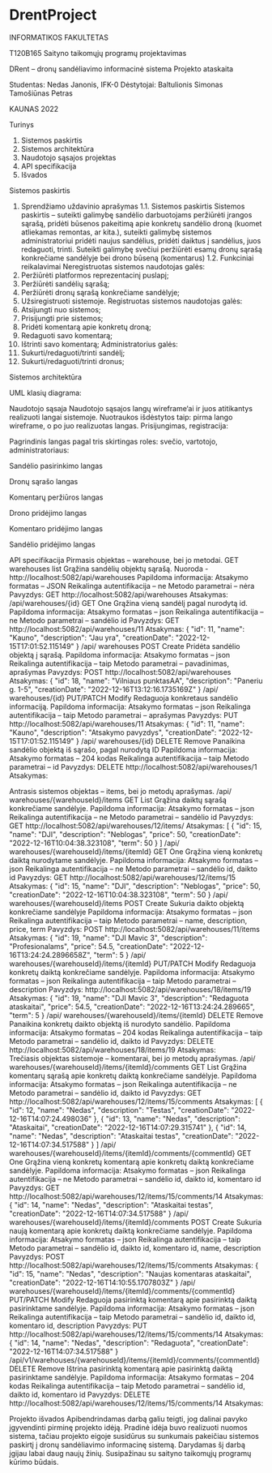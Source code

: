 # DrentProject

 













INFORMATIKOS FAKULTETAS


T120B165 Saityno taikomųjų programų projektavimas


DRent – dronų sandėliavimo informacinė sistema
Projekto ataskaita








Studentas:	Nedas Janonis, IFK-0
Dėstytojai:	Baltulionis Simonas
Tamošiūnas Petras









KAUNAS 2022
 
Turinys
1.	Sistemos paskirtis
2.	Sistemos architektūra
3.	Naudotojo sąsajos projektas
4.	API specifikacija
5.	Išvados

 
Sistemos paskirtis

1.	Sprendžiamo uždavinio aprašymas 1.1. Sistemos paskirtis Sistemos paskirtis – suteikti galimybę sandėlio darbuotojams peržiūrėti įrangos sąrašą, pridėti būsenos pakeitimą apie konkretų sandėlio droną (kuomet atliekamas remontas, ar kita.), suteikti galimybę sistemos administratoriui pridėti naujus sandėlius, pridėti daiktus į sandėlius, juos redaguoti, trinti. Suteikti galimybę svečiui peržiūrėti esamų dronų sąrašą konkrečiame sandėlyje bei drono būseną (komentarus) 1.2. Funkciniai reikalavimai 
Neregistruotas sistemos naudotojas galės:
2.	Peržiūrėti platformos reprezentacinį puslapį;
3.	Peržiūrėti sandėlių sąrašą;
4.	Peržiūrėti dronų sąrašą konkrečiame sandėlyje;
5.	Užsiregistruoti sistemoje.
Registruotas sistemos naudotojas galės:
1.	Atsijungti nuo sistemos;
2.	Prisijungti prie sistemos;
3.	Pridėti komentarą apie konkretų droną;
4.	Redaguoti savo komentarą;
5.	Ištrinti savo komentarą;
Administratorius galės:
1.	Sukurti/redaguoti/trinti sandėlį;
2.	Sukurti/redaguoti/trinti dronus;

Sistemos architektūra



UML klasių diagrama:
 
Naudotojo sąsaja
Naudotojo sąsajos langų wireframe‘ai ir juos atitikantys realizuoti langai sistemoje. Nuotraukos išdėstytos taip: pirma lango wireframe, o po juo realizuotas langas.
Prisijungimas, registracija:
 
 

 

 

Pagrindinis langas pagal tris skirtingas roles: svečio, vartotojo, administratoriaus:
 

 

 

 

 

 
Sandėlio pasirinkimo langas
 

 
Dronų sąrašo langas
 
 

 
Komentarų peržiūros langas
 

 
Drono pridėjimo langas
 
 
Komentaro pridėjimo langas
 
 
Sandėlio pridėjimo langas
 

 


API specifikacija
Pirmasis objektas – warehouse, bei jo metodai.
GET warehouses list
Grąžina sandėlių objektų sąrašą. Nuoroda - http://localhost:5082/api/warehouses
Papildoma informacija:
	Atsakymo formatas – JSON
	Reikalinga autentifikacija – ne
	Metodo parametrai – nėra
Pavyzdys: GET http://localhost:5082/api/warehouses
Atsakymas:  
/api/warehouses/{id} GET One
Grąžina vieną sandėlį pagal nurodytą id.
Papildoma informacija:
	Atsakymo formatas – json
	Reikalinga autentifikacija – ne
	Metodo parametrai – sandėlio id
Pavyzdys: GET http://localhost:5082/api/warehouses/11
Atsakymas: {
    "id": 11,
    "name": "Kauno",
    "description": "Jau yra",
    "creationDate": "2022-12-15T17:01:52.115149"
}
/api/ warehouses POST Create
Pridėta sandėlio objektą į sąrašą.
Papildoma informacija:
	Atsakymo formatas – json
	Reikalinga autentifikacija – taip
	Metodo parametrai – pavadinimas, aprašymas
Pavyzdys: POST http://localhost:5082/api/warehouses
Atsakymas: {
    "id": 18,
    "name": "Vilniaus punktasAA",
    "description": "Paneriu g. 1-5",
    "creationDate": "2022-12-16T13:12:16.1735169Z"
}
/api/ warehouses/{id} PUT/PATCH Modify
Redaguoja konkretaus sandėlio informaciją.
Papildoma informacija:
	Atsakymo formatas – json
	Reikalinga autentifikacija – taip
	Metodo parametrai – aprašymas
Pavyzdys: PUT http://localhost:5082/api/warehouses/11
Atsakymas: {
    "id": 11,
    "name": "Kauno",
    "description": "Atsakymo pavyzdys",
    "creationDate": "2022-12-15T17:01:52.115149"
}
/api/ warehouses/{id} DELETE Remove
Panaikina sandėlio objektą iš sąrašo, pagal nurodytą ID
Papildoma informacija:
	Atsakymo formatas – 204 kodas
	Reikalinga autentifikacija – taip
	Metodo parametrai – id
Pavyzdys: DELETE http://localhost:5082/api/warehouses/1
Atsakymas:  

Antrasis sistemos objektas – items, bei jo metodų aprašymas.
/api/ warehouses/{warehouseId}/items GET List
Grąžina daiktų sąrašą konkrečiame sandėlyje.
Papildoma informacija:
	Atsakymo formatas – json
	Reikalinga autentifikacija – ne
	Metodo parametrai – sandėlio id
Pavyzdys: GET http://localhost:5082/api/warehouses/12/items/
Atsakymas: [
    {
        "id": 15,
        "name": "DJI",
        "description": "Neblogas",
        "price": 50,
        "creationDate": "2022-12-16T10:04:38.323108",
        "term": 50
    }
]
/api/ warehouses/{warehouseId}/items/{itemId} GET One
Grąžina vieną konkretų daiktą nurodytame sandėlyje.
Papildoma informacija:
	Atsakymo formatas – json
	Reikalinga autentifikacija – ne
	Metodo parametrai – sandėlio id, daikto id
Pavyzdys: GET http://localhost:5082/api/warehouses/12/items/15
Atsakymas: {
    "id": 15,
    "name": "DJI",
    "description": "Neblogas",
    "price": 50,
    "creationDate": "2022-12-16T10:04:38.323108",
    "term": 50
}
/api/ warehouses/{warehouseId}/items POST Create
Sukuria daikto objektą konkrečiame sandėlyje
Papildoma informacija:
	Atsakymo formatas – json
	Reikalinga autentifikacija – taip
	Metodo parametrai – name, description, price, term
Pavyzdys: POST http://localhost:5082/api/warehouses/11/items
Atsakymas: {
    "id": 19,
    "name": "DJI Mavic 3",
    "description": "Profesionalams",
    "price": 54.5,
    "creationDate": "2022-12-16T13:24:24.2896658Z",
    "term": 5
}
/api/ warehouses/{warehouseId}/items/{itemId} PUT/PATCH Modify
Redaguoja konkretų daiktą konkrečiame sandėlyje.
Papildoma informacija:
	Atsakymo formatas – json
	Reikalinga autentifikacija – taip
	Metodo parametrai – description
Pavyzdys: http://localhost:5082/api/warehouses/18/items/19
Atsakymas: {
    "id": 19,
    "name": "DJI Mavic 3",
    "description": "Redaguota ataskaitai",
    "price": 54.5,
    "creationDate": "2022-12-16T13:24:24.289665",
    "term": 5
}
/api/ warehouses/{warehouseId}/items/{itemId} DELETE Remove
Panaikina konkretų daikto objektą iš nurodyto sandėlio.
Papildoma informacija:
	Atsakymo formatas – 204 kodas
	Reikalinga autentifikacija – taip
	Metodo parametrai – sandėlio id, daikto id
Pavyzdys: DELETE http://localhost:5082/api/warehouses/18/items/19
Atsakymas:  
Trečiasis objektas sistemoje – komentarai, bei jo metodų aprašymas.
/api/ warehouses/{warehouseId}/items/{itemId}/comments GET List
Grąžina komentarų sąrašą apie konkretų daiktą konkrečiame sandėlyje.
Papildoma informacija:
	Atsakymo formatas – json
	Reikalinga autentifikacija – ne
	Metodo parametrai – sandėlio id, daikto id
Pavyzdys: GET http://localhost:5082/api/warehouses/12/items/15/comments
Atsakymas: [
    {
        "id": 12,
        "name": "Nedas",
        "description": "Testas",
        "creationDate": "2022-12-16T14:07:24.498036"
    },
    {
        "id": 13,
        "name": "Nedas",
        "description": "Ataskaitai",
        "creationDate": "2022-12-16T14:07:29.315741"
    },
    {
        "id": 14,
        "name": "Nedas",
        "description": "Ataskaitai testas",
        "creationDate": "2022-12-16T14:07:34.517588"
    }
]
/api/ warehouses/{warehouseId}/items/{itemId}/comments/{commentId} GET One
Grąžina vieną konkretų komentarą apie konkretų daiktą konkrečiame sandėlyje.
Papildoma informacija:
	Atsakymo formatas – json
	Reikalinga autentifikacija – ne
	Metodo parametrai – sandėlio id, daikto id, komentaro id
Pavyzdys: GET http://localhost:5082/api/warehouses/12/items/15/comments/14
Atsakymas: {
    "id": 14,
    "name": "Nedas",
    "description": "Ataskaitai testas",
    "creationDate": "2022-12-16T14:07:34.517588"
}
/api/ warehouses/{warehouseId}/items/{itemId}/comments POST Create
Sukuria naują komentarą apie konkretų daiktą konkrečiame sandėlyje.
Papildoma informacija:
	Atsakymo formatas – json
	Reikalinga autentifikacija – taip
	Metodo parametrai – sandėlio id, daikto id, komentaro id, name, description
Pavyzdys: POST http://localhost:5082/api/warehouses/12/items/15/comments
Atsakymas: {
    "id": 15,
    "name": "Nedas",
    "description": "Naujas komentaras ataskaitai",
    "creationDate": "2022-12-16T14:10:55.1707803Z"
}
/api/ warehouses/{warehouseId}/items/{itemId}/comments/{commentId} PUT/PATCH Modify
Redaguoja pasirinktą komentarą apie pasirinktą daiktą pasirinktame sandėlyje.
Papildoma informacija:
	Atsakymo formatas – json
	Reikalinga autentifikacija – taip
	Metodo parametrai – sandėlio id, daikto id, komentaro id, description
Pavyzdys: PUT http://localhost:5082/api/warehouses/12/items/15/comments/14
Atsakymas: {
    "id": 14,
    "name": "Nedas",
    "description": "Redaguota",
    "creationDate": "2022-12-16T14:07:34.517588"
}
/api/v1/warehouses/{warehouseId}/items/{itemId}/comments/{commentId} DELETE Remove
Ištrina pasirinktą komentarą apie pasirinktą daiktą pasirinktame sandėlyje.
Papildoma informacija:
	Atsakymo formatas – 204 kodas
	Reikalinga autentifikacija – taip
	Metodo parametrai – sandėlio id, daikto id, komentaro id
Pavyzdys: DELETE http://localhost:5082/api/warehouses/12/items/15/comments/14
Atsakymas:  

Projekto išvados
Apibendrindamas darbą galiu teigti, jog dalinai pavyko įgyvendinti pirminę projekto idėją. Pradinė idėja buvo realizuoti nuomos sistema, tačiau projekto eigoje susidūrus su sunkumais pakeičiau sistemos paskirtį į dronų sandėliavimo informacinę sistemą. Darydamas šį darbą įgijau labai daug naujų žinių. Susipažinau su saityno taikomųjų programų kūrimo būdais.

